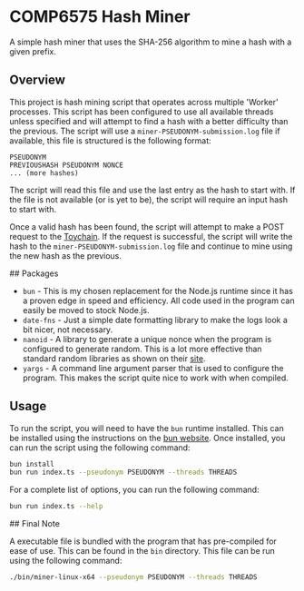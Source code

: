 # COMP6575 Hash Miner

A simple hash miner that uses the SHA-256 algorithm to mine a hash with a given prefix.

## Overview

This project is hash mining script that operates across multiple 'Worker' processes. This script has been configured to use all available threads unless specified and will attempt to find a hash with a better difficulty than the previous. The script will use a `miner-PSEUDONYM-submission.log` file if available, this file is structured is the following format:
```plaintext
PSEUDONYM
PREVIOUSHASH PSEUDONYM NONCE
... (more hashes)
```
The script will read this file and use the last entry as the hash to start with. If the file is not available (or is yet to be), the script will require an input hash to start with.

Once a valid hash has been found, the script will attempt to make a POST request to the [Toychain](https://www.cs.kent.ac.uk/people/staff/sb2213/toychain_comp6575_2425_a1/toy-chain.php). If the request is successful, the script will write the hash to the `miner-PSEUDONYM-submission.log` file and continue to mine using the new hash as the previous.


## Packages

- `bun` - This is my chosen replacement for the Node.js runtime since it has a proven edge in speed and efficiency. All code used in the program can easily be moved to stock Node.js.
- `date-fns` - Just a simple date formatting library to make the logs look a bit nicer, not necessary.
- `nanoid` - A library to generate a unique nonce when the program is configured to generate random. This is a lot more effective than standard random libraries as shown on their [site](https://zelark.github.io/nano-id-cc/).
- `yargs` - A command line argument parser that is used to configure the program. This makes the script quite nice to work with when compiled.


## Usage

To run the script, you will need to have the `bun` runtime installed. This can be installed using the instructions on the [bun website](https://bun.sh/). Once installed, you can run the script using the following command:
```bash
bun install
bun run index.ts --pseudonym PSEUDONYM --threads THREADS
```

For a complete list of options, you can run the following command:
```bash
bun run index.ts --help
```


## Final Note

A executable file is bundled with the program that has pre-compiled for ease of use. This can be found in the `bin` directory. This file can be run using the following command:
```bash
./bin/miner-linux-x64 --pseudonym PSEUDONYM --threads THREADS
```